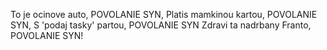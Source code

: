 To je ocinove auto,
POVOLANIE SYN,
Platis mamkinou kartou,
POVOLANIE SYN,
S 'podaj tasky' partou,
POVOLANIE SYN
Zdravi ta nadrbany Franto,
POVOLANIE SYN!
